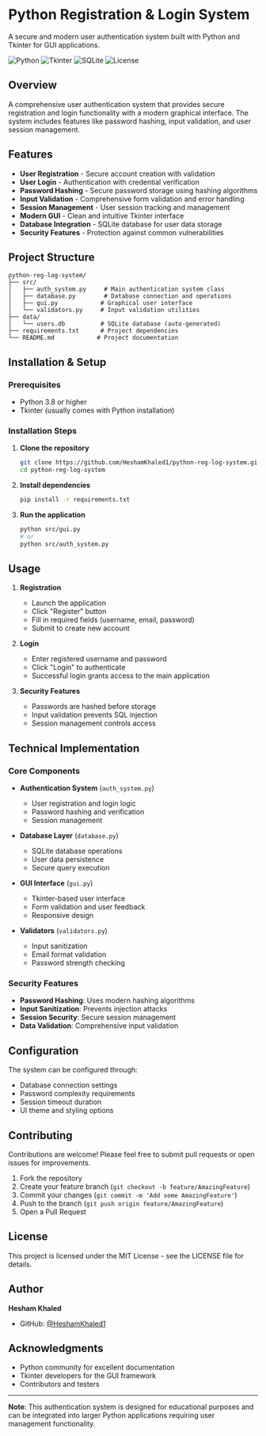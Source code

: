 # Python Registration & Login System

A secure and modern user authentication system built with Python and Tkinter for GUI applications.

![Python](https://img.shields.io/badge/Python-3.8+-blue)
![Tkinter](https://img.shields.io/badge/GUI-Tkinter-green)
![SQLite](https://img.shields.io/badge/Database-SQLite-lightgrey)
![License](https://img.shields.io/badge/License-MIT-yellow)

## Overview

A comprehensive user authentication system that provides secure registration and login functionality with a modern graphical interface. The system includes features like password hashing, input validation, and user session management.

## Features

- **User Registration** - Secure account creation with validation
- **User Login** - Authentication with credential verification
- **Password Hashing** - Secure password storage using hashing algorithms
- **Input Validation** - Comprehensive form validation and error handling
- **Session Management** - User session tracking and management
- **Modern GUI** - Clean and intuitive Tkinter interface
- **Database Integration** - SQLite database for user data storage
- **Security Features** - Protection against common vulnerabilities

## Project Structure

```
python-reg-log-system/
├── src/
│   ├── auth_system.py     # Main authentication system class
│   ├── database.py        # Database connection and operations
│   ├── gui.py            # Graphical user interface
│   └── validators.py     # Input validation utilities
├── data/
│   └── users.db          # SQLite database (auto-generated)
├── requirements.txt      # Project dependencies
└── README.md            # Project documentation
```

## Installation & Setup

### Prerequisites

- Python 3.8 or higher
- Tkinter (usually comes with Python installation)

### Installation Steps

1. **Clone the repository**
   ```bash
   git clone https://github.com/HeshamKhaled1/python-reg-log-system.git
   cd python-reg-log-system
   ```

2. **Install dependencies**
   ```bash
   pip install -r requirements.txt
   ```

3. **Run the application**
   ```bash
   python src/gui.py
   # or
   python src/auth_system.py
   ```

## Usage

1. **Registration**
   - Launch the application
   - Click "Register" button
   - Fill in required fields (username, email, password)
   - Submit to create new account

2. **Login**
   - Enter registered username and password
   - Click "Login" to authenticate
   - Successful login grants access to the main application

3. **Security Features**
   - Passwords are hashed before storage
   - Input validation prevents SQL injection
   - Session management controls access

## Technical Implementation

### Core Components

- **Authentication System** (`auth_system.py`)
  - User registration and login logic
  - Password hashing and verification
  - Session management

- **Database Layer** (`database.py`)
  - SQLite database operations
  - User data persistence
  - Secure query execution

- **GUI Interface** (`gui.py`)
  - Tkinter-based user interface
  - Form validation and user feedback
  - Responsive design

- **Validators** (`validators.py`)
  - Input sanitization
  - Email format validation
  - Password strength checking

### Security Features

- **Password Hashing**: Uses modern hashing algorithms
- **Input Sanitization**: Prevents injection attacks
- **Session Security**: Secure session management
- **Data Validation**: Comprehensive input validation

## Configuration

The system can be configured through:

- Database connection settings
- Password complexity requirements
- Session timeout duration
- UI theme and styling options

## Contributing

Contributions are welcome! Please feel free to submit pull requests or open issues for improvements.

1. Fork the repository
2. Create your feature branch (`git checkout -b feature/AmazingFeature`)
3. Commit your changes (`git commit -m 'Add some AmazingFeature'`)
4. Push to the branch (`git push origin feature/AmazingFeature`)
5. Open a Pull Request

## License

This project is licensed under the MIT License - see the LICENSE file for details.

## Author

**Hesham Khaled**
- GitHub: [@HeshamKhaled1](https://github.com/HeshamKhaled1)

## Acknowledgments

- Python community for excellent documentation
- Tkinter developers for the GUI framework
- Contributors and testers

---

**Note**: This authentication system is designed for educational purposes and can be integrated into larger Python applications requiring user management functionality.
```
